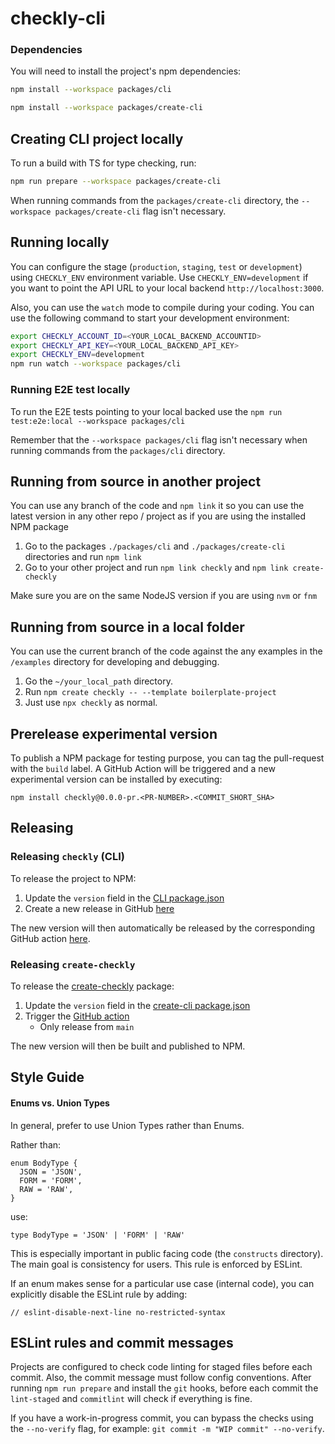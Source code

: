 # checkly-cli

### Dependencies

You will need to install the project's npm dependencies:

```bash
npm install --workspace packages/cli
```

```bash
npm install --workspace packages/create-cli
```

## Creating CLI project locally

To run a build with TS for type checking, run:
```bash
npm run prepare --workspace packages/create-cli
```

When running commands from the `packages/create-cli` directory, the `--workspace packages/create-cli` flag isn't necessary.

## Running locally

You can configure the stage (`production`, `staging`, `test` or `development`) using `CHECKLY_ENV` environment variable. Use `CHECKLY_ENV=development` if you want to point the API URL to your local backend `http://localhost:3000`.

Also, you can use the `watch` mode to compile during your coding. You can use the following command to start your development environment:

```bash
export CHECKLY_ACCOUNT_ID=<YOUR_LOCAL_BACKEND_ACCOUNTID>
export CHECKLY_API_KEY=<YOUR_LOCAL_BACKEND_API_KEY>
export CHECKLY_ENV=development
npm run watch --workspace packages/cli
```

### Running E2E test locally

To run the E2E tests pointing to your local backed use the `npm run test:e2e:local --workspace packages/cli`

Remember that the `--workspace packages/cli` flag isn't necessary when running commands from the `packages/cli` directory.


## Running from source in another project

You can use any branch of the code and `npm link` it so you can use the latest version in any other repo / project as if
you are using the installed NPM package

1. Go to the packages `./packages/cli` and `./packages/create-cli` directories and run `npm link`
2. Go to your other project and run `npm link checkly` and `npm link create-checkly`

Make sure you are on the same NodeJS version if you are using `nvm` or `fnm`

## Running from source in a local folder

You can use the current branch of the code against the any examples in the `/examples` directory for developing and debugging.

1. Go the `~/your_local_path` directory.
2. Run `npm create checkly -- --template boilerplate-project`
3. Just use `npx checkly` as normal.

## Prerelease experimental version

To publish a NPM package for testing purpose, you can tag the pull-request with the `build` label. A GitHub Action will be
triggered and a new experimental version can be installed by executing:

```
npm install checkly@0.0.0-pr.<PR-NUMBER>.<COMMIT_SHORT_SHA>
```

## Releasing

### Releasing `checkly` (CLI)

To release the project to NPM:

1. Update the `version` field in the [CLI package.json](./packages/cli/package.json)
2. Create a new release in GitHub [here](https://github.com/checkly/checkly-cli/releases/new)

The new version will then automatically be released by the corresponding GitHub action [here](https://github.com/checkly/checkly-cli/actions/workflows/release.yml).

### Releasing `create-checkly`
To release the [create-checkly](https://www.npmjs.com/package/create-checkly) package:

1. Update the `version` field in the [create-cli package.json](./packages/create-cli/package.json)
2. Trigger the [GitHub action](https://github.com/checkly/checkly-cli/actions/workflows/release-create-package.yml)
    * Only release from `main`

The new version will then be built and published to NPM.

## Style Guide

#### Enums vs. Union Types

In general, prefer to use Union Types rather than Enums.

Rather than:
```
enum BodyType {
  JSON = 'JSON',
  FORM = 'FORM',
  RAW = 'RAW',
}
```

use:
```
type BodyType = 'JSON' | 'FORM' | 'RAW'
```

This is especially important in public facing code (the `constructs` directory). The main goal is consistency for users. This rule is enforced by ESLint.

If an enum makes sense for a particular use case (internal code), you can explicitly disable the ESLint rule by adding:
```
// eslint-disable-next-line no-restricted-syntax
```

## ESLint rules and commit messages

Projects are configured to check code linting for staged files before each commit. Also, the commit message must follow config conventions.
After running `npm run prepare` and install the `git` hooks, before each commit the `lint-staged` and `commitlint` will check if everything is fine.

If you have a work-in-progress commit, you can bypass the checks using the `--no-verify` flag, for example: `git commit -m "WIP commit" --no-verify`.